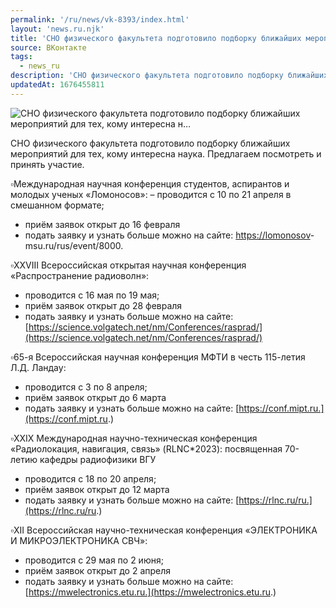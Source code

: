 ```yaml
---
permalink: '/ru/news/vk-8393/index.html'
layout: 'news.ru.njk'
title: 'СНО физического факультета подготовило подборку ближайших мероприятий для тех, кому интересна н…'
source: ВКонтакте
tags:
  - news_ru
description: 'СНО физического факультета подготовило подборку ближайших мероприятий для тех, кому интересна н…'
updatedAt: 1676455811
---
```

![СНО физического факультета подготовило подборку ближайших мероприятий для тех, кому интересна н…](https://sun1-27.userapi.com/impg/beI0cTdBx1sjpmecY-9ROzNc8aEc7OQTwrwd9A/45uZgf6Ab6M.jpg?size=510x340&quality=96&crop=19,0,2521,1681&sign=dacd38cb8ef700db20c6d50eae175cf5&c_uniq_tag=qpLaStfiuw6uPNrKl7kzA2J5mz5imlBizcJPStjjb4M&type=album)

СНО физического факультета подготовило подборку ближайших мероприятий для тех, кому интересна наука. Предлагаем посмотреть и принять участие.

▫Международная научная конференция студентов, аспирантов и молодых ученых «Ломоносов»:
– проводится с 10 по 21 апреля в смешанном формате;
- приём заявок открыт до 16 февраля
- подать заявку и узнать больше можно на сайте: [https://lomonosov](https://lomonosov)-msu.ru/rus/event/8000.

▫XXVIII Всероссийская открытая научная конференция «Распространение радиоволн»:
- проводится с 16 мая по 19 мая;
- приём заявок открыт до 28 февраля
- подать заявку и узнать больше можно на сайте: [https://science.volgatech.net/nm/Conferences/rasprad/](https://science.volgatech.net/nm/Conferences/rasprad/)

▫65-я Всероссийская научная конференция МФТИ в честь 115-летия Л.Д. Ландау:
- проводится с 3 по 8 апреля;
- приём заявок открыт до 6 марта
- подать заявку и узнать больше можно на сайте: [https://conf.mipt.ru.](https://conf.mipt.ru.)

▫XXIX Международная научно-техническая конференция «Радиолокация, навигация, связь» (RLNC*2023):
посвященная 70-летию кафедры радиофизики ВГУ
- проводится с 18 по 20 апреля;
- приём заявок открыт до 12 марта
- подать заявку и узнать больше можно на сайте: [https://rlnc.ru/ru.](https://rlnc.ru/ru.)

▫ХII Всероссийская научно-техническая конференция «ЭЛЕКТРОНИКА И МИКРОЭЛЕКТРОНИКА СВЧ»:
- проводится с 29 мая по 2 июня;
- приём заявок открыт до 2 апреля
- подать заявку и узнать больше можно на сайте: [https://mwelectronics.etu.ru.](https://mwelectronics.etu.ru.)
